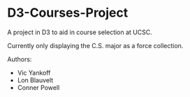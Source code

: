 # D3-Courses-Project
A project in D3 to aid in course selection at UCSC.

Currently only displaying the C.S. major as a force collection.

Authors:
* Vic Yankoff
* Lon Blauvelt
* Conner Powell